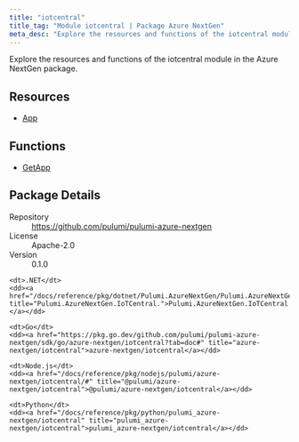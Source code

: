 ```yaml
---
title: "iotcentral"
title_tag: "Module iotcentral | Package Azure NextGen"
meta_desc: "Explore the resources and functions of the iotcentral module in the Azure NextGen package."
---
```


<!-- WARNING: this file was generated by Pulumi Docs Generator. -->
<!-- Do not edit by hand unless you're certain you know what you are doing! -->

Explore the resources and functions of the iotcentral module in the Azure NextGen package.

<h2 id="resources">Resources</h2>
<ul class="api">
    <li><a href="app" title="App"><span class="symbol resource"></span>App</a></li>
</ul>

<h2 id="functions">Functions</h2>
<ul class="api">
    <li><a href="getapp" title="GetApp"><span class="symbol function"></span>GetApp</a></li>
</ul>

<h2 id="package-details">Package Details</h2>
<dl class="package-details">
	<dt>Repository</dt>
	<dd><a href="https://github.com/pulumi/pulumi-azure-nextgen">https://github.com/pulumi/pulumi-azure-nextgen</a></dd>
	<dt>License</dt>
	<dd>Apache-2.0</dd>
	<dt>Version</dt>
	<dd>0.1.0</dd>
</dl>



<dl class="tabular">

    <dt>.NET</dt>
    <dd><a href="/docs/reference/pkg/dotnet/Pulumi.AzureNextGen/Pulumi.AzureNextGen.IoTCentral..html" title="Pulumi.AzureNextGen.IoTCentral.">Pulumi.AzureNextGen.IoTCentral.</a></dd>

    <dt>Go</dt>
    <dd><a href="https://pkg.go.dev/github.com/pulumi/pulumi-azure-nextgen/sdk/go/azure-nextgen/iotcentral?tab=doc#" title="azure-nextgen/iotcentral">azure-nextgen/iotcentral</a></dd>

    <dt>Node.js</dt>
    <dd><a href="/docs/reference/pkg/nodejs/pulumi/azure-nextgen/iotcentral/#" title="@pulumi/azure-nextgen/iotcentral">@pulumi/azure-nextgen/iotcentral</a></dd>

    <dt>Python</dt>
    <dd><a href="/docs/reference/pkg/python/pulumi_azure-nextgen/iotcentral" title="pulumi_azure-nextgen/iotcentral">pulumi_azure-nextgen/iotcentral</a></dd>

</dl>

